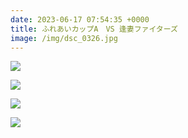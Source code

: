 ```yaml
---
date: 2023-06-17 07:54:35 +0000
title: ふれあいカップA　VS 逢妻ファイターズ
image: /img/dsc_0326.jpg
---
```

![](/img/dsc_03311.jpg)

![](/img/dsc_0343.jpg)

![](/img/dsc_0350.jpg)

![](/img/dsc_0355.jpg)
